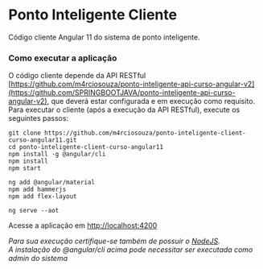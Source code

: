 # Ponto Inteligente Cliente
Código cliente Angular 11 do sistema de ponto inteligente.
### Como executar a aplicação
O código cliente depende da API RESTful [https://github.com/m4rciosouza/ponto-inteligente-api-curso-angular-v2](https://github.com/SPRINGBOOTJAVA/ponto-inteligente-api-curso-angular-v2), que deverá estar configurada e em execução como requisito.
Para executar o cliente (após a execução da API RESTful), execute os seguintes passos:
```
git clone https://github.com/m4rciosouza/ponto-inteligente-client-curso-angular11.git
cd ponto-inteligente-client-curso-angular11
npm install -g @angular/cli
npm install
npm start

ng add @angular/material
npm add hammerjs
npm add flex-layout

ng serve --aot
```
Acesse a aplicação em [http://localhost:4200](http://localhost:4200)  

*Para sua execução certifique-se também de possuir o [NodeJS](http://nodejs.org).*  
*A instalação do @angular/cli acima pode necessitar ser executada como admin do sistema*  
